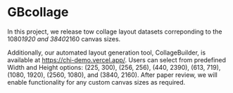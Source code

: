 # GBcollage
In this project, we release tow collage layout datasets correponding to the 1080*1920 and 3840*2160 canvas sizes.

Additionally, our automated layout generation tool, CollageBuilder, is available at https://chi-demo.vercel.app/. Users can select from predefined Width and Height options: (225, 300), (256, 256), (440, 2390), (613, 719), (1080, 1920), (2560, 1080), and (3840, 2160). After paper review, we will enable functionality for any custom canvas sizes as required.
